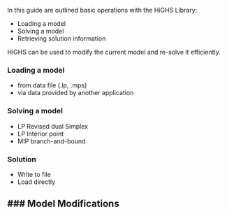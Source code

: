 In this guide are outlined basic operations with the HiGHS Library:
- Loading a model
- Solving a model
- Retrieving solution information

HiGHS can be used to modify the current model and re-solve it efficiently. 

### Loading a model
- from data file (.lp, .mps)
- via data provided by another application

### Solving a model
- LP Revised dual Simplex 
- LP Interior point 
- MIP branch-and-bound 

### Solution 
- Write to file 
- Load directly

### Model Modifications
- 

